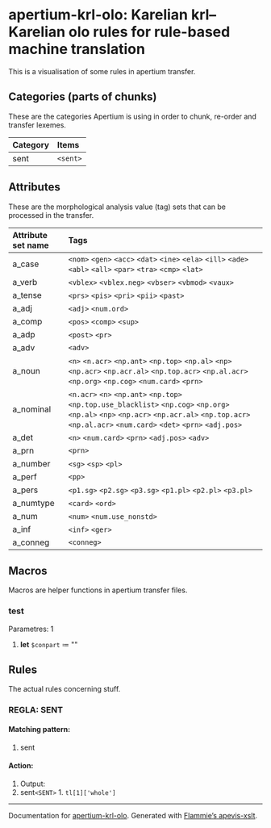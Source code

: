 
# apertium-krl-olo: Karelian krl–Karelian olo rules for rule-based machine translation

This is a visualisation of some rules in apertium transfer.


## Categories (parts of chunks)
   
These are the categories Apertium is using in order to chunk, re-order and
transfer lexemes.
    
| Category | Items |
|:---------|:------|
| sent |  `<sent>`  |

    
## Attributes

These are the morphological analysis value (tag) sets that can be processed in
the transfer.

| Attribute set name | Tags |
|:-------------------|:-----|
| a_case | `<nom>` `<gen>` `<acc>` `<dat>` `<ine>` `<ela>` `<ill>` `<ade>` `<abl>` `<all>` `<par>` `<tra>` `<cmp>` `<lat>`  |
| a_verb | `<vblex>` `<vblex.neg>` `<vbser>` `<vbmod>` `<vaux>`  |
| a_tense | `<prs>` `<pis>` `<pri>` `<pii>` `<past>`  |
| a_adj | `<adj>` `<num.ord>`  |
| a_comp | `<pos>` `<comp>` `<sup>`  |
| a_adp | `<post>` `<pr>`  |
| a_adv | `<adv>`  |
| a_noun | `<n>` `<n.acr>` `<np.ant>` `<np.top>` `<np.al>` `<np>` `<np.acr>` `<np.acr.al>` `<np.top.acr>` `<np.al.acr>` `<np.org>` `<np.cog>` `<num.card>` `<prn>`  |
| a_nominal | `<n.acr>` `<n>` `<np.ant>` `<np.top>` `<np.top.use_blacklist>` `<np.cog>` `<np.org>` `<np.al>` `<np>` `<np.acr>` `<np.acr.al>` `<np.top.acr>` `<np.al.acr>` `<num.card>` `<det>` `<prn>` `<adj.pos>`  |
| a_det | `<n>` `<num.card>` `<prn>` `<adj.pos>` `<adv>`  |
| a_prn | `<prn>`  |
| a_number | `<sg>` `<sp>` `<pl>`  |
| a_perf | `<pp>`  |
| a_pers | `<p1.sg>` `<p2.sg>` `<p3.sg>` `<p1.pl>` `<p2.pl>` `<p3.pl>`  |
| a_numtype | `<card>` `<ord>`  |
| a_num | `<num>` `<num.use_nonstd>`  |
| a_inf | `<inf>` `<ger>`  |
| a_conneg | `<conneg>`  |

    
## Macros

Macros are helper functions in apertium transfer files.



### test

Parametres: 1

1. **let** `$conpart` ≔ ""

## Rules
    
The actual rules concerning stuff.



### REGLA: SENT
    
#### Matching pattern:
    

1. sent

#### Action:
    

1. Output: 
  1. sent``<SENT>``
    1. `tl[1]['whole']` 
    

- - -

Documentation for [apertium-krl-olo](//github.com/apertium/apertium-krl-olo/).
Generated with [Flammie’s apevis-xslt](https://github.com/flammie/apevis-xslt).
  